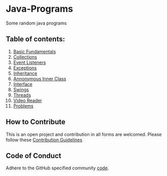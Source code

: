 # Java-Programs
Some random java programs

## Table of contents:

1. [Basic Fundamentals](Basics%20Java/src/README.md) 
2. [Collections](Collections/src) 
3. [Event Listeners](Event%20Listeners)
4. [Exceptions](Exception)
5. [Inheritance](Inheritance)
6. [Annonymous Inner Class](Passing%20object%20as%20arguement%20to%20function%20in%20Anonymous%20inner%20class)
7. [Interface](Runnable%20Interface)
8. [Swings](Swings)
9. [Threads](Thread)
10. [Video Reader](video)
11. [Problems](Basics%20Java/src/Practice/Problems)


## How to Contribute

This is an open project and contribution in all forms are welcomed.
Please follow these [Contribution Guidelines](CONTRIBUTING.md)

## Code of Conduct

Adhere to the GitHub specified community [code](CODE_OF_CONDUCT.md).
